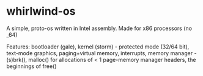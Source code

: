 whirlwind-os
============

A simple, proto-os written in Intel assembly. Made for x86 processors (no _64)

Features:
  bootloader (gale),
  kernel (storm) -
    protected mode (32/64 bit),
    text-mode graphics,
    paging+virtual memory,
    interrupts,
    memory manager -
      (s)brk(),
      malloc() for allocations of < 1 page-memory manager headers,
      the beginnings of free()
